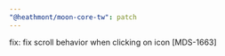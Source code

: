 ```yaml
---
"@heathmont/moon-core-tw": patch
---
```


fix: fix scroll behavior when clicking on icon [MDS-1663]
